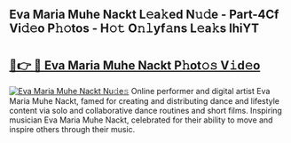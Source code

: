 ## Eva Maria Muhe Nackt L𝚎a𝚔ed N𝚞𝚍e - Part-4Cf Vi𝚍𝚎o P𝚑𝚘tos - H𝚘𝚝 O𝚗𝚕yf𝚊ns L𝚎a𝚔s lhiYT

# <h2><a href="http://kfai1e2.oniu.top/?m=Eva+Maria+Muhe+Nackt">🔗👉 🔴 Eva Maria Muhe Nackt P𝚑ot𝚘𝚜 V𝚒d𝚎o</a></h2>

[![Eva Maria Muhe Nackt Nu𝚍e𝚜](https://i.imgur.com/0qMVB7G.gif)](http://kfai1e2.oniu.top/?m=Eva+Maria+Muhe+Nackt)
Online performer and digital artist Eva Maria Muhe Nackt, famed for creating and distributing dance and lifestyle content via solo and collaborative dance routines and short films. Inspiring musician Eva Maria Muhe Nackt, celebrated for their ability to move and inspire others through their music.  
